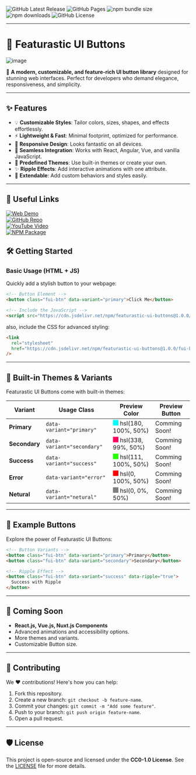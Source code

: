 ![GitHub Latest Release](https://img.shields.io/github/v/release/nexoscreation/featurastic-ui-buttons.svg?style=flat-square&color=cyan)
![GitHub Pages](https://img.shields.io/github/deployments/nexoscreation/featurastic-ui-buttons/github-pages.svg?style=flat-square&color=cyan)
![npm bundle size](https://img.shields.io/bundlephobia/min/featurastic-ui-buttons.svg?style=flat-square&color=cyan)
![npm downloads](https://img.shields.io/npm/dm/featurastic-ui-buttons.svg?style=flat-square&color=cyan)
![GitHub License](https://img.shields.io/github/license/nexoscreation/featurastic-ui-buttons.svg?style=flat-square&color=cyan)

---

# 🚀 Featurastic UI Buttons

![image](https://github.com/user-attachments/assets/e5f981a7-8d70-4d87-897f-8254eca27383)

🎨 **A modern, customizable, and feature-rich UI button library** designed for stunning web interfaces. Perfect for developers who demand elegance, responsiveness, and simplicity.

---

## ✨ Features

- 💡 **Customizable Styles**: Tailor colors, sizes, shapes, and effects effortlessly.
- ⚡ **Lightweight & Fast**: Minimal footprint, optimized for performance.
- 📱 **Responsive Design**: Looks fantastic on all devices.
- 🔌 **Seamless Integration**: Works with React, Angular, Vue, and vanilla JavaScript.
- 🌈 **Predefined Themes**: Use built-in themes or create your own.
- ✨ **Ripple Effects**: Add interactive animations with one attribute.
- 🌟 **Extendable**: Add custom behaviors and styles easily.

---

## 🔗 Useful Links

[![Web Demo](https://img.shields.io/badge/Web-Demo-blue?style=for-the-badge&logo=google-chrome)](https://nexoscreation.github.io/featurastic-ui-buttons)  
[![GitHub Repo](https://img.shields.io/badge/GitHub-Repo-green?style=for-the-badge&logo=github)](https://github.com/nexoscreation/featurastic-ui-buttons)  
[![YouTube Video](https://img.shields.io/badge/YouTube-Video-red?style=for-the-badge&logo=youtube)](https://youtu.be/Hghh_w4IZfM?si=Hghh_w4IZfM?)  
[![NPM Package](https://img.shields.io/badge/NPM-Package-orange?style=for-the-badge&logo=npm)](https://www.npmjs.com/package/featurastic-ui-buttons)

## 🛠️ Getting Started

### Basic Usage (HTML + JS)

Quickly add a stylish button to your webpage:

```html
<!-- Button Element -->
<button class="fui-btn" data-variant="primary">Click Me</button>

<!-- Include the JavaScript -->
<script src="https://cdn.jsdelivr.net/npm/featurastic-ui-buttons@1.0.0/fui-buttons.js"></script>
```

also, include the CSS for advanced styling:

```html
<link
  rel="stylesheet"
  href="https://cdn.jsdelivr.net/npm/featurastic-ui-buttons@1.0.0/fui-buttons.css"
/>
```

---

## 🌟 Built-in Themes & Variants

Featurastic UI Buttons come with built-in themes:

| Variant       | Usage Class                | Preview Color                                                                                                             | Preview Button |
| ------------- | -------------------------- | ------------------------------------------------------------------------------------------------------------------------- | -------------- |
| **Primary**   | `data-variant="primary"`   | <div style="width:15px;height:15px;background-color:hsl(180, 100%, 50%);display:inline-block;"></div> hsl(180, 100%, 50%) | Comming Soon!  |
| **Secondary** | `data-variant="secondary"` | <div style="width:15px;height:15px;background-color:hsl(338, 99%, 50%);display:inline-block;"></div> hsl(338, 99%, 50%)   | Comming Soon!  |
| **Success**   | `data-variant="success"`   | <div style="width:15px;height:15px;background-color:hsl(111, 100%, 50%);display:inline-block;"></div> hsl(111, 100%, 50%) | Comming Soon!  |
| **Error**     | `data-variant="error"`     | <div style="width:15px;height:15px;background-color:hsl(0, 100%, 50%);display:inline-block;"></div> hsl(0, 100%, 50%)     | Comming Soon!  |
| **Netural**   | `data-variant="netural"`   | <div style="width:15px;height:15px;background-color:hsl(0, 0%, 50%);display:inline-block;"></div> hsl(0, 0%, 50%)         | Comming Soon!  |

---

## 🌈 Example Buttons

Explore the power of Featurastic UI Buttons:

```html
<!-- Button Variants -->
<button class="fui-btn" data-variant="primary">Primary</button>
<button class="fui-btn" data-variant="secondary">Secondary</button>

<!-- Ripple Effect -->
<button class="fui-btn" data-variant="success" data-ripple="true">
  Success with Ripple
</button>
```

---

## 🎉 Coming Soon

- **React.js, Vue.js, Nuxt.js Components**
- Advanced animations and accessibility options.
- More themes and variants.
- Customizable Button size.

---

## 🤝 Contributing

We ❤️ contributions! Here's how you can help:

1. Fork this repository.
2. Create a new branch: `git checkout -b feature-name`.
3. Commit your changes: `git commit -m "Add some feature"`.
4. Push to your branch: `git push origin feature-name`.
5. Open a pull request.

---

## 🛡️ License

This project is open-source and licensed under the **CC0-1.0 License**. See the [LICENSE](LICENSE) file for more details.
